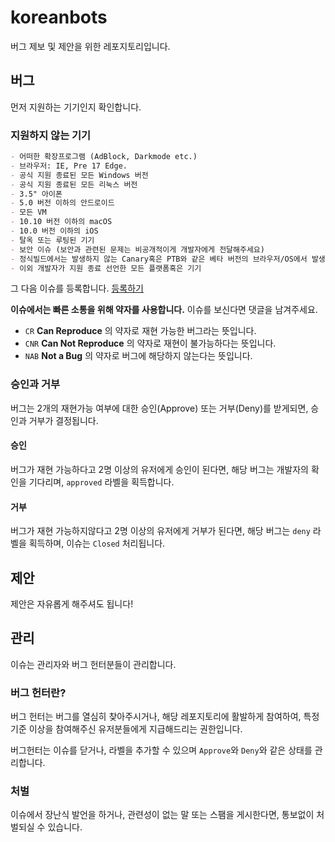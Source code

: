 # koreanbots

버그 제보 및 제안을 위한 레포지토리입니다.

## 버그

먼저 지원하는 기기인지 확인합니다.

### 지원하지 않는 기기

```md
- 어떠한 확장프로그램 (AdBlock, Darkmode etc.)
- 브라우저: IE, Pre 17 Edge.
- 공식 지원 종료된 모든 Windows 버전
- 공식 지원 종료된 모든 리눅스 버전
- 3.5" 아이폰
- 5.0 버전 이하의 안드로이드
- 모든 VM
- 10.10 버전 이하의 macOS
- 10.0 버전 이하의 iOS
- 탈옥 또는 루팅된 기기
- 보안 이슈 (보안과 관련된 문제는 비공개적이게 개발자에게 전달해주세요)
- 정식빌드에서는 발생하지 않는 Canary혹은 PTB와 같은 베타 버전의 브라우저/OS에서 발생하는 버그
- 이외 개발자가 지원 종료 선언한 모든 플랫폼혹은 기기
```

그 다음 이슈를 등록합니다.
[등록하기](https://github.com/koreanbots/koreanbots/issues/new/choose)

**이슈에서는 빠른 소통을 위해 약자를 사용합니다.**
이슈를 보신다면 댓글을 남겨주세요.

- `CR` **Can Reproduce** 의 약자로 재현 가능한 버그라는 뜻입니다.
- `CNR` **Can Not Reproduce** 의 약자로 재현이 불가능하다는 뜻입니다.
- `NAB` **Not a Bug** 의 약자로 버그에 해당하지 않는다는 뜻입니다.

### 승인과 거부

버그는 2개의 재현가능 여부에 대한 승인(Approve) 또는 거부(Deny)를 받게되면, 승인과 거부가 결정됩니다.

#### 승인

버그가 재현 가능하다고 2명 이상의 유저에게 승인이 된다면, 해당 버그는 개발자의 확인을 기다리며, `approved` 라벨을 획득합니다.

#### 거부

버그가 재현 가능하지않다고 2명 이상의 유저에게 거부가 된다면, 해당 버그는 `deny` 라벨을 획득하며, 이슈는 `Closed` 처리됩니다.

## 제안

제안은 자유롭게 해주셔도 됩니다!

## 관리

이슈는 관리자와 버그 헌터분들이 관리합니다.

### 버그 헌터란?

버그 헌터는 버그를 열심히 찾아주시거나, 해당 레포지토리에 활발하게 참여하여, 특정 기준 이상을 참여해주신 유저분들에게 지급해드리는 권한입니다.

버그헌터는 이슈를 닫거나, 라벨을 추가할 수 있으며 `Approve`와 `Deny`와 같은 상태를 관리합니다.

### 처벌

이슈에서 장난식 발언을 하거나, 관련성이 없는 말 또는 스팸을 게시한다면, 통보없이 처벌되실 수 있습니다.
